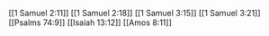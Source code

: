 [[1 Samuel 2:11]]
[[1 Samuel 2:18]]
[[1 Samuel 3:15]]
[[1 Samuel 3:21]]
[[Psalms 74:9]]
[[Isaiah 13:12]]
[[Amos 8:11]]
